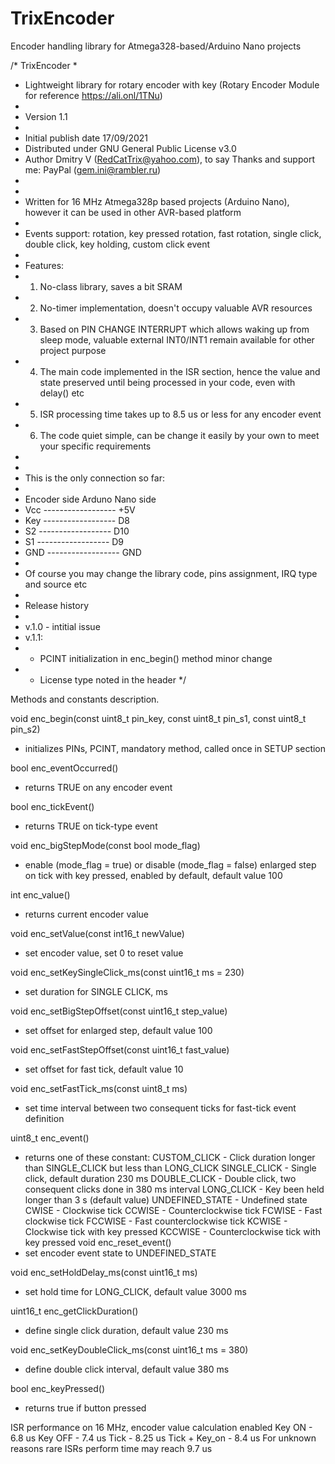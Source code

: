 # TrixEncoder

Encoder handling library for Atmega328-based/Arduino Nano projects

/* TrixEncoder
 *  
 * Lightweight library for rotary encoder with key (Rotary Encoder Module for reference https://ali.onl/1TNu)  
 * 
 * Version 1.1
 * 
 * Initial publish date 17/09/2021
 * Distributed under GNU General Public License v3.0
 * Author Dmitry V (RedCatTrix@yahoo.com), to say Thanks and support me: PayPal (gem.ini@rambler.ru)  
 * 
 * 
 * Written for 16 MHz Atmega328p based projects (Arduino Nano), however it can be used in other AVR-based platform
 *  
 * Events support: rotation, key pressed rotation, fast rotation, single click, double click, key holding, custom click event
 * 
 * Features:
 * 1. No-class library, saves a bit SRAM
 * 2. No-timer implementation, doesn't occupy valuable AVR resources
 * 3. Based on PIN CHANGE INTERRUPT which allows waking up from sleep mode, valuable external INT0/INT1 remain available for other project purpose
 * 4. The main code implemented in the ISR section, hence the value and state preserved until being processed in your code, even with delay() etc
 * 5. ISR processing time takes up to 8.5 us or less for any encoder event
 * 6. The code quiet simple, can be change it easily by your own to meet your specific requirements 
 * 
 * 
 * This is the only connection so far:
 * 
 * Encoder side       Arduno Nano side
 *    Vcc ------------------ +5V
 *    Key ------------------ D8
 *    S2  ------------------ D10
 *    S1  ------------------ D9
 *    GND ------------------ GND
 *    
 * Of course you may change the library code, pins assignment, IRQ type and source etc
 * 
 * Release history
 * 
 * v.1.0 - intitial issue
 * v.1.1:
 *  - PCINT initialization in enc_begin() method minor change
 *  - License type noted in the header */


Methods and constants description.

void enc_begin(const uint8_t  pin_key, const uint8_t pin_s1, const uint8_t pin_s2)
  - initializes PINs, PCINT, mandatory method, called once in SETUP section
     
bool enc_eventOccurred()
  - returns TRUE on any encoder event
  
bool enc_tickEvent()
  - returns TRUE on tick-type event

void enc_bigStepMode(const bool mode_flag)
  - enable (mode_flag = true) or disable (mode_flag = false) enlarged step on tick with key pressed, enabled by default, default value 100

int enc_value()
  - returns current encoder value

void enc_setValue(const int16_t newValue)
  - set encoder value, set 0 to reset value
  
void enc_setKeySingleClick_ms(const uint16_t ms = 230)
  - set duration for SINGLE CLICK, ms
  
void enc_setBigStepOffset(const uint16_t step_value)
  - set offset for enlarged step, default value 100
  
void enc_setFastStepOffset(const uint16_t fast_value)
  - set offset for fast tick, default value 10

void enc_setFastTick_ms(const uint8_t ms)
  - set time interval between two consequent ticks for fast-tick event definition

uint8_t enc_event()
  - returns one of these constant:
                      CUSTOM_CLICK    - Click duration longer than SINGLE_CLICK but less than LONG_CLICK 
                      SINGLE_CLICK    - Single click, default duration 230 ms
                      DOUBLE_CLICK    - Double click, two consequent clicks done in 380 ms interval
                      LONG_CLICK      - Key been held longer than 3 s (default value)
                      UNDEFINED_STATE - Undefined state
                      CWISE           - Clockwise tick
                      CCWISE          - Counterclockwise tick
                      FCWISE          - Fast clockwise tick
                      FCCWISE         - Fast counterclockwise tick
                      KCWISE          - Clockwise tick with key pressed
                      KCCWISE         - Counterclockwise tick with key pressed
void enc_reset_event()
  - set encoder event state to UNDEFINED_STATE
 
void enc_setHoldDelay_ms(const uint16_t ms)
  - set hold time for LONG_CLICK, default value 3000 ms

uint16_t enc_getClickDuration()
  - define single click duration, default value 230 ms
  
void enc_setKeyDoubleClick_ms(const uint16_t ms = 380)
  - define double click interval, default value 380 ms
  
bool enc_keyPressed()
  - returns true if button pressed

ISR performance on 16 MHz, encoder value calculation enabled
  Key ON        - 6.8 us
  Key OFF       - 7.4 us
  Tick          - 8.25 us
  Tick + Key_on - 8.4 us
  For unknown reasons rare ISRs perform time may reach 9.7 us
